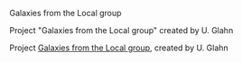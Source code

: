 Galaxies from the Local group

Project "Galaxies from the Local group" created by U. Glahn

Project [Galaxies from the Local group](http://www.deepsky-visuell.de/Projekte/Lokale_Gruppe.htm), created by U. Glahn
